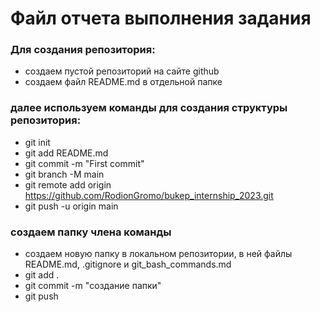 # Файл отчета выполнения задания
### Для создания репозитория:
 - создаем пустой репозиторий на сайте github
 - создаем файл README.md в отдельной папке

### далее используем команды для создания структуры репозитория:
 - git init
 - git add README.md
 - git commit -m "First commit"
 - git branch -M main
 - git remote add origin https://github.com/RodionGromo/bukep_internship_2023.git
 - git push -u origin main

### создаем папку члена команды
 - создаем новую папку в локальном репозитории, в ней файлы README.md, .gitignore и git_bash_commands.md
 - git add .
 - git commit -m "создание папки"
 - git push